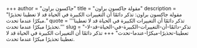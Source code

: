 +++
author = "جاكسون براون"
title = "مقولة جاكسون براون"
description = "مقولة جاكسون براون: تذكر دائمًا أن التغييرات الكبيرة في الحياة قد لا تعطينا تحذيرًا مبكرًا عندما تحدث."
quote = '''تذكر دائمًا أن التغييرات الكبيرة في الحياة قد لا تعطينا تحذيرًا مبكرًا عندما تحدث.''' 
slug = "تذكر-دائمًا-أن-التغييرات-الكبيرة-في-الحياة-قد-لا-تعطينا-تحذيرًا-مبكرًا-عندما-تحدث"
+++
تذكر دائمًا أن التغييرات الكبيرة في الحياة قد لا تعطينا تحذيرًا مبكرًا عندما تحدث.
